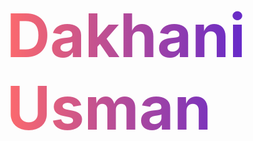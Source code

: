 <!DOCTYPE html>
<html lang="en">
<head>
<meta charset="UTF-8">
<meta name="viewport" content="width=device-width, initial-scale=1.0">
<title>Text Clip Animation</title>
<style>
    * {
        margin: 0;
        padding: 0;
        box-sizing: border-box;
    }

    body {
        display: flex;
        justify-content: center;
        align-items: center;
        min-height: 100vh;
        background: #111;
        overflow: hidden;
        font-family: Arial, sans-serif;
    }

    .name {
        font-size: 6rem;
        font-weight: bold;
        background: linear-gradient(90deg, #ff6b6b, #5f27cd, #10ac84, #feca57);
        background-size: 300%;
        -webkit-background-clip: text;
        color: transparent;
        animation: animateBackground 8s linear infinite, flicker 1.5s ease-in-out infinite;
    }

    @keyframes animateBackground {
        0% { background-position: 0% 50%; }
        50% { background-position: 100% 50%; }
        100% { background-position: 0% 50%; }
    }

    @keyframes flicker {
        0%, 100% { opacity: 1; }
        50% { opacity: 0.8; }
    }
</style>
</head>
<body>

<h1 class="name">Dakhani Usman</h1>

</body>
</html>

<!---
DakhaniUsman/DakhaniUsman is a ✨ special ✨ repository because its `README.md` (this file) appears on your GitHub profile.
You can click the Preview link to take a look at your changes.
--->
